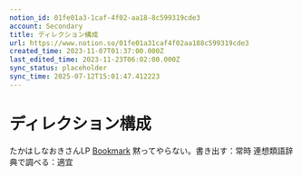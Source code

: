 ```yaml
---
notion_id: 01fe01a3-1caf-4f02-aa18-8c599319cde3
account: Secondary
title: ディレクション構成
url: https://www.notion.so/01fe01a31caf4f02aa188c599319cde3
created_time: 2023-11-07T01:37:00.000Z
last_edited_time: 2023-11-23T06:02:00.000Z
sync_status: placeholder
sync_time: 2025-07-12T15:01:47.412223
---
```

# ディレクション構成

たかはしなおきさんLP
[Bookmark](https://naoki-business.info/lp-prt2/)
黙ってやらない。書き出す：常時
連想類語辞典で調べる：適宜
